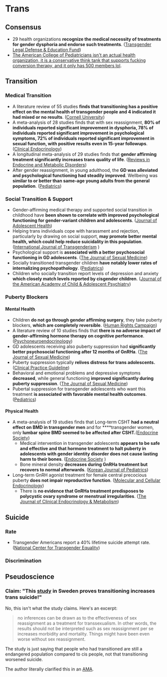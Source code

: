 # Trans

## Consensus

* 29 health organizations **recognize the medical necessity of treatments for gender dysphoria and endorse such treatments**. \([Transgender Legal Defense & Education Fund](https://transhealthproject.org/resources/medical-organization-statements/)\)
* [The American College of Pediatricians   isn't an actual health organization, it is a conservative think tank that supports fucking conversion therapy, and it only has 500 members lol](https://www.splcenter.org/fighting-hate/extremist-files/group/american-college-pediatricians).

## Transition

### Medical Transition

* A literature review of 55 studies **finds that transitioning has a positive effect on the mental health of transgender people and 4 indicated it had mixed or no results**. \([Cornell University](https://whatweknow.inequality.cornell.edu/topics/lgbt-equality/what-does-the-scholarly-research-say-about-the-well-being-of-transgender-people/)\)
* A meta-analysis of 28 studies finds that with sex reassignment, **80% of individuals reported significant improvement in dysphoria, 78% of individuals reported significant improvement in psychological symptoms, 72% of individuals reported significant improvement in sexual function, with positive results even in 15-year followups**. \([Clinical Endocrinology](https://moscow.sci-hub.se/905/014bca56c9bcae1ccc344a2c9bc0251b/murad2010.pdf)\) 
* A longitudinal meta-analysis of 29 studies finds that **gender affirming treatment significantly increases trans quality of life**. \([Reviews in Endocrine and Metabolic Disorders](https://twin.sci-hub.se/7069/f85701274a620e1424cafff397b59bb4/nobili2018.pdf)\)
* After gender reassignment, in young adulthood, the **GD was alleviated and psychological functioning had steadily improved**. Wellbeing was **similar to or better than same-age young adults from the general population**. \([Pediatrics](http://htv-prod-media.s3.amazonaws.com/files/academy-journal-trans-youth-1486700150.pdf)\)

### Social Transition & Support

* Gender-affirming medical therapy and supported social transition in childhood have **been shown to correlate with improved psychological functioning for gender-variant children and adolescents**. \([Journal of Adolescent Health](https://dacemirror.sci-hub.se/journal-article/ae6920a4cca34f309ae389d1a9a9d9cf/connolly2016.pdf)\)
* Helping trans individuals cope with harassment and rejection, particularly by drawing on social support, **may promote better mental health, which could help reduce suicidality in this population**. \([International Journal of Transgenderism](https://www.ncbi.nlm.nih.gov/pmc/articles/PMC5996383/pdf/nihms902141.pdf)  \)
* Psychological support is **associated with a better psychosocial functioning in GD adolescents**. \([The Journal of Sexual Medicine](https://moscow.sci-hub.st/5144/1726daab9e64c39f2f31ef349ec5b000/costa2015.pdf)\)
* Socially transitioned transgender children **have notably lower rates of internalizing psychopathology**. \([Pediatrics](https://www.ncbi.nlm.nih.gov/pmc/articles/PMC4771131/pdf/PEDS_20153223.pdf)\)
* Children who socially transition report levels of depression and anxiety **which closely    match levels reported by cisgender children**. \([Journal of the American Academy of Child & Adolescent Psychiatry](https://twin.sci-hub.st/6177/1cda674ea0720221884cd9f3430aa7fb/durwood2016.pdf)\)

### Puberty Blockers

#### Mental Health

* Children **do not go through gender affirming surgery**, they take puberty blockers, **which are completely reversible**. \([Human Rights Campaign](https://assets2.hrc.org/files/documents/SupportingCaringforTransChildren.pdf#page=10)\)
* A literature review of 10 studies finds that **there is no adverse impact of gender-affirming hormone    therapy on cognitive performance**. \([Psychoneuroendocrinology](https://sci-hub.se/downloads/2020-06-10/12/karalexi2020.pdf)\)
* GD adolescents receiving also puberty suppression had **significantly better psychosocial functioning after 12 months of GnRHa**. \([The Journal of Sexual Medicine](https://moscow.sci-hub.st/5144/1726daab9e64c39f2f31ef349ec5b000/costa2015.pdf)\)
* Puberty suppression typically **relives distress for trans adolescents.** \([Clinical Practice Guideline](https://gendergp.com/wp-content/uploads/2018/02/Endocrine-Treatment-of-Gender-Dysphoric-Gender-Incongruent-Persons-An-Endocrine-Society-Clinical-Practice-Guideline.pdf)\)
* Behavioral and emotional problems and depressive symptoms **decreased**, while general functioning **improved significantly during puberty suppression**. \([The Journal of Sexual Medicine](https://dacemirror.sci-hub.st/journal-article/a13794db9d6e3bd28a1979f8d7a2dfda/devries2011.pdf)\)
* Pubertal suppression for transgender adolescents who want this treatment **is associated with favorable mental health outcomes**. \([Pediatrics](https://sci-hub.se/downloads/2020-01-23/a8/10.1542@peds.2019-1725.pdf)\)

#### Physical Health

* A meta-analysis of 19 studies finds that Long-term CSHT **had a neutral effect on BMD in transgender men** and for ****transgender women, only **lumbar spine BMD seemed to be affected after CSHT.**\([Endocrine Society](https://www.ncbi.nlm.nih.gov/pmc/articles/PMC6469959/pdf/js.2018-00413.pdf)\)
  * Medical intervention in transgender adolescents **appears to be safe and effective and that hormone treatment to halt puberty in adolescents with gender identity disorder does not cause lasting harm to their bones**. \([Endocrine Society](https://www.eurekalert.org/pub_releases/2013-06/tes-mii061513.php)    \)
  * Bone mineral density **decreases during GnRHa treatment but recovers to normal      afterwards**. \([Korean Journal of Pediatrics](https://www.ncbi.nlm.nih.gov/pmc/articles/PMC4342775/pdf/kjped-58-1.pdf)\)
* Long-term GnRH agonist treatment for female central precocious puberty **does not impair reproductive function**. \([Molecular and Cellular Endocrinology](https://moscow.sci-hub.se/1686/4459d6590b7da6eb34f86f22568a2fd1/heger2006.pdf)\)
  *  There is **no evidence that GnRHa treatment predisposes to polycystic ovary syndrome      or menstrual irregularities**. \([The Journal of Clinical Endocrinology & Metabolism](https://academic.oup.com/jcem/article-pdf/95/1/109/10417900/jcem0109.pdf)\)  



## Suicide

### Rate

* Transgender Americans report a 40% lifetime suicide attempt rate. \([National Center for Transgender Equality](https://transequality.org/sites/default/files/docs/usts/USTS-Full-Report-Dec17.pdf#page=118)\)

### Discrimination



## Pseudoscience

### Claim: "This [study](https://0x0.la/u/ZoH9GyV.pdf) in Sweden proves transitioning increases trans suicide!"

No, this isn't what the study claims. Here's an excerpt:

> no inferences can be drawn as to the effectiveness of sex reassignment as a treatment for transsexualism. In other words, the results should not be interpreted such as sex reassignment per se increases morbidity and mortality. Things might have been even worse without sex reassignment.

The study is just saying that people who had transitioned are still a endangered population compared to cis people, not that transitioning worsened suicide.

The author literally clarified this in an [AMA](https://web.archive.org/web/20210513231529/https://old.reddit.com/r/science/comments/6q3e8v/science_ama_series_im_cecilia_dhejne_a_fellow_of/dkuk2tr/).



